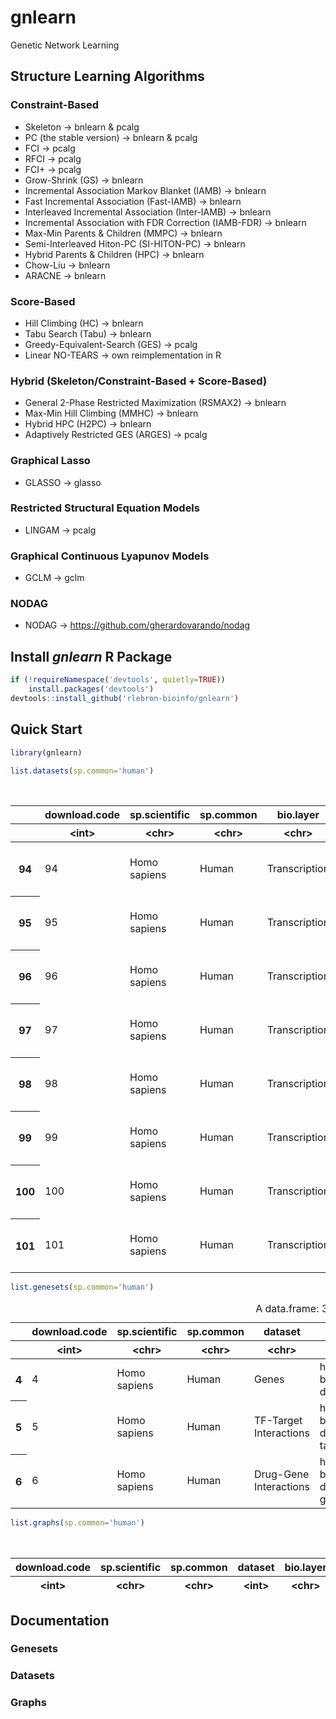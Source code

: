 # gnlearn
Genetic Network Learning

## Structure Learning Algorithms

### Constraint-Based
* Skeleton -> bnlearn & pcalg
* PC (the stable version) -> bnlearn & pcalg
* FCI -> pcalg
* RFCI -> pcalg
* FCI+ -> pcalg
* Grow-Shrink (GS) -> bnlearn
* Incremental Association Markov Blanket (IAMB) -> bnlearn
* Fast Incremental Association (Fast-IAMB) -> bnlearn
* Interleaved Incremental Association (Inter-IAMB) -> bnlearn
* Incremental Association with FDR Correction (IAMB-FDR) -> bnlearn
* Max-Min Parents & Children (MMPC) -> bnlearn
* Semi-Interleaved Hiton-PC (SI-HITON-PC) -> bnlearn
* Hybrid Parents & Children (HPC) -> bnlearn
* Chow-Liu -> bnlearn
* ARACNE -> bnlearn

### Score-Based
* Hill Climbing (HC) -> bnlearn
* Tabu Search (Tabu) -> bnlearn
* Greedy-Equivalent-Search (GES) -> pcalg
* Linear NO-TEARS -> own reimplementation in R

### Hybrid (Skeleton/Constraint-Based + Score-Based)
* General 2-Phase Restricted Maximization (RSMAX2) -> bnlearn
* Max-Min Hill Climbing (MMHC) -> bnlearn
* Hybrid HPC (H2PC) -> bnlearn
* Adaptively Restricted GES (ARGES) -> pcalg

### Graphical Lasso
* GLASSO -> glasso

### Restricted Structural Equation Models
* LINGAM -> pcalg

### Graphical Continuous Lyapunov Models
* GCLM -> gclm

### NODAG
* NODAG -> https://github.com/gherardovarando/nodag

## Install *gnlearn* R Package


```R
if (!requireNamespace('devtools', quietly=TRUE))
    install.packages('devtools')
devtools::install_github('rlebron-bioinfo/gnlearn')
```

## Quick Start


```R
library(gnlearn)
```






```R
list.datasets(sp.common='human')
```


<table>
<caption>A data.frame: 8 × 11</caption>
<thead>
	<tr><th></th><th scope=col>download.code</th><th scope=col>sp.scientific</th><th scope=col>sp.common</th><th scope=col>bio.layer</th><th scope=col>seq.protocol</th><th scope=col>cell.identity</th><th scope=col>n.genes</th><th scope=col>n.cells</th><th scope=col>ref.authors</th><th scope=col>ref.doi</th><th scope=col>raw.dataset</th></tr>
	<tr><th></th><th scope=col>&lt;int&gt;</th><th scope=col>&lt;chr&gt;</th><th scope=col>&lt;chr&gt;</th><th scope=col>&lt;chr&gt;</th><th scope=col>&lt;chr&gt;</th><th scope=col>&lt;chr&gt;</th><th scope=col>&lt;int&gt;</th><th scope=col>&lt;int&gt;</th><th scope=col>&lt;chr&gt;</th><th scope=col>&lt;chr&gt;</th><th scope=col>&lt;chr&gt;</th></tr>
</thead>
<tbody>
	<tr><th scope=row>94</th><td> 94</td><td>Homo sapiens</td><td>Human</td><td>Transcription</td><td>10x Chromium</td><td>Breast Cancer Cell Line (MCF7)</td><td>535</td><td> 4367</td><td>Ben-David et al. 2018               </td><td>10.1038/s41586-018-0409-3                            </td><td>https://github.com/rlebron-bioinfo/gnlearn-datasets/raw/master/Homo_sapiens/Transcription/Ben-David2018/breast_cancer_MCF7_rep1.tsv.gz</td></tr>
	<tr><th scope=row>95</th><td> 95</td><td>Homo sapiens</td><td>Human</td><td>Transcription</td><td>10x Chromium</td><td>Breast Cancer Cell Line (MCF7)</td><td>543</td><td> 4806</td><td>Ben-David et al. 2018               </td><td>10.1038/s41586-018-0409-3                            </td><td>https://github.com/rlebron-bioinfo/gnlearn-datasets/raw/master/Homo_sapiens/Transcription/Ben-David2018/breast_cancer_MCF7_rep2.tsv.gz</td></tr>
	<tr><th scope=row>96</th><td> 96</td><td>Homo sapiens</td><td>Human</td><td>Transcription</td><td>10x Chromium</td><td>Breast Cancer Cell Line (MCF7)</td><td>523</td><td> 7370</td><td>Ben-David et al. 2018               </td><td>10.1038/s41586-018-0409-3                            </td><td>https://github.com/rlebron-bioinfo/gnlearn-datasets/raw/master/Homo_sapiens/Transcription/Ben-David2018/breast_cancer_MCF7_rep3.tsv.gz</td></tr>
	<tr><th scope=row>97</th><td> 97</td><td>Homo sapiens</td><td>Human</td><td>Transcription</td><td>10x Chromium</td><td>Breast Cancer Cell Line (MCF7)</td><td>520</td><td> 5600</td><td>Ben-David et al. 2018               </td><td>10.1038/s41586-018-0409-3                            </td><td>https://github.com/rlebron-bioinfo/gnlearn-datasets/raw/master/Homo_sapiens/Transcription/Ben-David2018/breast_cancer_MCF7_rep4.tsv.gz</td></tr>
	<tr><th scope=row>98</th><td> 98</td><td>Homo sapiens</td><td>Human</td><td>Transcription</td><td>10x Chromium</td><td>Breast Epithelium             </td><td>545</td><td> 8458</td><td>Chen et al. 2019; Nguyen et al. 2018</td><td>10.1038/s42003-019-0554-8; 10.1038/s41467-018-04334-1</td><td>https://github.com/rlebron-bioinfo/gnlearn-datasets/raw/master/Homo_sapiens/Transcription/Nguyen2018/breast_epithelium_rep1.tsv.gz    </td></tr>
	<tr><th scope=row>99</th><td> 99</td><td>Homo sapiens</td><td>Human</td><td>Transcription</td><td>10x Chromium</td><td>Breast Epithelium             </td><td>609</td><td>11000</td><td>Chen et al. 2019; Nguyen et al. 2018</td><td>10.1038/s42003-019-0554-8; 10.1038/s41467-018-04334-1</td><td>https://github.com/rlebron-bioinfo/gnlearn-datasets/raw/master/Homo_sapiens/Transcription/Nguyen2018/breast_epithelium_rep2.tsv.gz    </td></tr>
	<tr><th scope=row>100</th><td>100</td><td>Homo sapiens</td><td>Human</td><td>Transcription</td><td>10x Chromium</td><td>Breast Epithelium             </td><td>576</td><td>10555</td><td>Chen et al. 2019; Nguyen et al. 2018</td><td>10.1038/s42003-019-0554-8; 10.1038/s41467-018-04334-1</td><td>https://github.com/rlebron-bioinfo/gnlearn-datasets/raw/master/Homo_sapiens/Transcription/Nguyen2018/breast_epithelium_rep3.tsv.gz    </td></tr>
	<tr><th scope=row>101</th><td>101</td><td>Homo sapiens</td><td>Human</td><td>Transcription</td><td>10x Chromium</td><td>Breast Epithelium             </td><td>615</td><td>10840</td><td>Chen et al. 2019; Nguyen et al. 2018</td><td>10.1038/s42003-019-0554-8; 10.1038/s41467-018-04334-1</td><td>https://github.com/rlebron-bioinfo/gnlearn-datasets/raw/master/Homo_sapiens/Transcription/Nguyen2018/breast_epithelium_rep4.tsv.gz    </td></tr>
</tbody>
</table>




```R
list.genesets(sp.common='human')
```


<table>
<caption>A data.frame: 3 × 5</caption>
<thead>
	<tr><th></th><th scope=col>download.code</th><th scope=col>sp.scientific</th><th scope=col>sp.common</th><th scope=col>dataset</th><th scope=col>url</th></tr>
	<tr><th></th><th scope=col>&lt;int&gt;</th><th scope=col>&lt;chr&gt;</th><th scope=col>&lt;chr&gt;</th><th scope=col>&lt;chr&gt;</th><th scope=col>&lt;chr&gt;</th></tr>
</thead>
<tbody>
	<tr><th scope=row>4</th><td>4</td><td>Homo sapiens</td><td>Human</td><td>Genes                 </td><td>https://raw.githubusercontent.com/rlebron-bioinfo/gnlearn-datasets/master/Homo_sapiens/Genes/human_genes.txt                 </td></tr>
	<tr><th scope=row>5</th><td>5</td><td>Homo sapiens</td><td>Human</td><td>TF-Target Interactions</td><td>https://raw.githubusercontent.com/rlebron-bioinfo/gnlearn-datasets/master/Homo_sapiens/Genes/human_tf-target_interactions.txt</td></tr>
	<tr><th scope=row>6</th><td>6</td><td>Homo sapiens</td><td>Human</td><td>Drug-Gene Interactions</td><td>https://raw.githubusercontent.com/rlebron-bioinfo/gnlearn-datasets/master/Homo_sapiens/Genes/human_drug-gene_interactions.txt</td></tr>
</tbody>
</table>




```R
list.graphs(sp.common='human')
```


<table>
<caption>A data.frame: 0 × 13</caption>
<thead>
	<tr><th scope=col>download.code</th><th scope=col>sp.scientific</th><th scope=col>sp.common</th><th scope=col>dataset</th><th scope=col>bio.layer</th><th scope=col>cell.identity</th><th scope=col>algorithm</th><th scope=col>algorithm.args</th><th scope=col>n.nodes</th><th scope=col>n.edges</th><th scope=col>n.undirected.edges</th><th scope=col>n.directed.edges</th><th scope=col>url</th></tr>
	<tr><th scope=col>&lt;int&gt;</th><th scope=col>&lt;chr&gt;</th><th scope=col>&lt;chr&gt;</th><th scope=col>&lt;int&gt;</th><th scope=col>&lt;chr&gt;</th><th scope=col>&lt;lgl&gt;</th><th scope=col>&lt;chr&gt;</th><th scope=col>&lt;chr&gt;</th><th scope=col>&lt;int&gt;</th><th scope=col>&lt;int&gt;</th><th scope=col>&lt;int&gt;</th><th scope=col>&lt;int&gt;</th><th scope=col>&lt;chr&gt;</th></tr>
</thead>
<tbody>
</tbody>
</table>



## Documentation

### Genesets

### Datasets

### Graphs


```R

```
